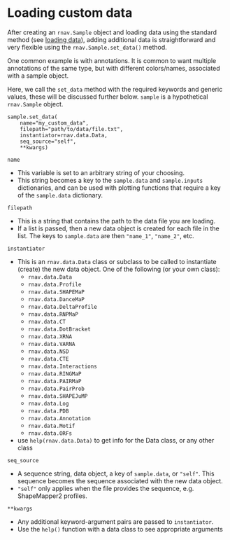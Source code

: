 Loading custom data
===================

After creating an `rnav.Sample` object and loading data using the standard
method (see [loading data](../loading-data.md)), adding additional data is
straightforward and very flexible using the `rnav.Sample.set_data()` method.

One common example is with annotations. It is common to want multiple
annotations of the same type, but with different colors/names, associated with
a sample object.

Here, we call the `set_data` method with the required keywords and generic
values, these will be discussed further below. `sample` is a hypothetical
`rnav.Sample` object.

```
sample.set_data(
    name="my_custom_data",
    filepath="path/to/data/file.txt",
    instantiator=rnav.data.Data,
    seq_source="self",
    **kwargs)
```

`name`

* This variable is set to an arbitrary string of your choosing.
* This string becomes a key to the `sample.data` and `sample.inputs`
  dictionaries, and can be used with plotting functions that require a key
  of the `sample.data` dictionary.

`filepath`

* This is a string that contains the path to the data file you are loading.
* If a list is passed, then a new data object is created for each file in the
  list. The keys to `sample.data` are then `"name_1"`, `"name_2"`, etc.

`instantiator`

* This is an `rnav.data.Data` class or subclass to be called to instantiate
  (create) the new data object. One of the following (or your own class):
  * `rnav.data.Data`
  * `rnav.data.Profile`
  * `rnav.data.SHAPEMaP`
  * `rnav.data.DanceMaP`
  * `rnav.data.DeltaProfile`
  * `rnav.data.RNPMaP`
  * `rnav.data.CT`
  * `rnav.data.DotBracket`
  * `rnav.data.XRNA`
  * `rnav.data.VARNA`
  * `rnav.data.NSD`
  * `rnav.data.CTE`
  * `rnav.data.Interactions`
  * `rnav.data.RINGMaP`
  * `rnav.data.PAIRMaP`
  * `rnav.data.PairProb`
  * `rnav.data.SHAPEJuMP`
  * `rnav.data.Log`
  * `rnav.data.PDB`
  * `rnav.data.Annotation`
  * `rnav.data.Motif`
  * `rnav.data.ORFs`
* use `help(rnav.data.Data)` to get info for the Data class, or any other class

`seq_source`

* A sequence string, data object, a key of `sample.data`, or `"self"`. This
  sequence becomes the sequence associated with the new data object.
* `"self"` only applies when the file provides the sequence, e.g. ShapeMapper2
  profiles.

`**kwargs`

* Any additional keyword-argument pairs are passed to `instantiator`.
* Use the `help()` function with a data class to see appropriate arguments

